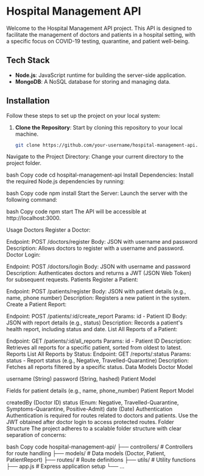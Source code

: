 # Hospital Management API

Welcome to the Hospital Management API project. This API is designed to facilitate the management of doctors and patients in a hospital setting, with a specific focus on COVID-19 testing, quarantine, and patient well-being.

## Tech Stack

- **Node.js**: JavaScript runtime for building the server-side application.
- **MongoDB**: A NoSQL database for storing and managing data.

## Installation

Follow these steps to set up the project on your local system:

1. **Clone the Repository**: Start by cloning this repository to your local machine.

   ```bash
   git clone https://github.com/your-username/hospital-management-api.git
Navigate to the Project Directory: Change your current directory to the project folder.

bash
Copy code
cd hospital-management-api
Install Dependencies: Install the required Node.js dependencies by running:

bash
Copy code
npm install
Start the Server: Launch the server with the following command:

bash
Copy code
npm start
The API will be accessible at http://localhost:3000.

Usage
Doctors
Register a Doctor:

Endpoint: POST /doctors/register
Body: JSON with username and password
Description: Allows doctors to register with a username and password.
Doctor Login:

Endpoint: POST /doctors/login
Body: JSON with username and password
Description: Authenticates doctors and returns a JWT (JSON Web Token) for subsequent requests.
Patients
Register a Patient:

Endpoint: POST /patients/register
Body: JSON with patient details (e.g., name, phone number)
Description: Registers a new patient in the system.
Create a Patient Report:

Endpoint: POST /patients/:id/create_report
Params: id - Patient ID
Body: JSON with report details (e.g., status)
Description: Records a patient's health report, including status and date.
List All Reports of a Patient:

Endpoint: GET /patients/:id/all_reports
Params: id - Patient ID
Description: Retrieves all reports for a specific patient, sorted from oldest to latest.
Reports
List All Reports by Status:
Endpoint: GET /reports/:status
Params: status - Report status (e.g., Negative, Travelled-Quarantine)
Description: Fetches all reports filtered by a specific status.
Data Models
Doctor Model

username (String)
password (String, hashed)
Patient Model

Fields for patient details (e.g., name, phone_number)
Patient Report Model

createdBy (Doctor ID)
status (Enum: Negative, Travelled-Quarantine, Symptoms-Quarantine, Positive-Admit)
date (Date)
Authentication
Authentication is required for routes related to doctors and patients.
Use the JWT obtained after doctor login to access protected routes.
Folder Structure
The project adheres to a scalable folder structure with clear separation of concerns:

bash
Copy code
hospital-management-api/
  ├── controllers/       # Controllers for route handling
  ├── models/            # Data models (Doctor, Patient, PatientReport)
  ├── routes/            # Route definitions
  ├── utils/             # Utility functions
  ├── app.js             # Express application setup
  └── ...
